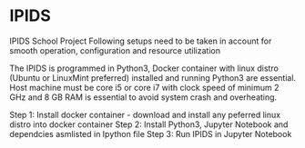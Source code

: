 # IPIDS
IPIDS School Project
Following setups need to be taken in account for smooth operation, configuration and resource utilization 

The IPIDS is programmed in Python3, Docker container with linux distro (Ubuntu or LinuxMint preferred) installed and running Python3 are essential.
Host machine must be core i5 or core i7 with clock speed of minimum 2 GHz and 8 GB RAM is essential to avoid system crash and overheating.

Step 1: Install docker container - download and install any peferred linux distro into docker container
Step 2: Install Python3, Jupyter Notebook and dependcies asmlisted in Ipython file
Step 3: Run IPIDS in Jupyter Notebook
